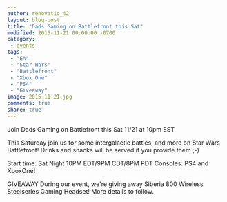 ```yaml
---
author: renovatio_42
layout: blog-post
title: "Dads Gaming on Battlefront this Sat"
modified: 2015-11-21 00:00:00 -0700
category:
 - events
tags:
 - "EA"
 - "Star Wars"
 - "Battlefront"
 - "Xbox One"
 - "PS4"
 - "Giveaway"
image: 2015-11-21.jpg
comments: true
share: true
---
```


Join Dads Gaming on Battlefront this Sat 11/21 at 10pm EST

This Saturday join us for some intergalactic battles, and more on Star Wars Battlefront! Drinks and snacks will be served if you provide them ;-)

Start time: Sat Night 10PM EDT/9PM CDT/8PM PDT
Consoles: PS4 and XboxOne!

GIVEAWAY
During our event, we're giving away Siberia 800 Wireless Steelseries Gaming Headset! More details to follow.